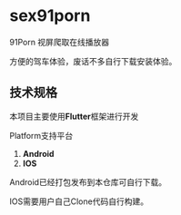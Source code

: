 # sex91porn
91Porn 视屏爬取在线播放器

方便的驾车体验，废话不多自行下载安装体验。



## 技术规格

本项目主要使用**Flutter**框架进行开发

Platform支持平台

1. **Android**
2. **IOS**

Android已经打包发布到本仓库可自行下载。

IOS需要用户自己Clone代码自行构建。

